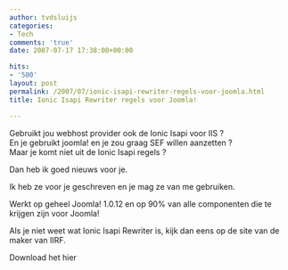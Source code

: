 ```yaml
---
author: tvdsluijs
categories:
- Tech
comments: 'true'
date: 2007-07-17 17:38:00+00:00

hits:
- '500'
layout: post
permalink: /2007/07/ionic-isapi-rewriter-regels-voor-joomla.html
title: Ionic Isapi Rewriter regels voor Joomla!

---
```

Gebruikt jou webhost provider ook de Ionic Isapi voor IIS ?    
En je gebruikt joomla! en je zou graag SEF willen aanzetten ?    
Maar je komt niet uit de Ionic Isapi regels ?

Dan heb ik goed nieuws voor je.

Ik heb ze voor je geschreven en je mag ze van me gebruiken.

Werkt op geheel Joomla! 1.0.12 en op 90% van alle componenten die te krijgen zijn voor Joomla! 

Als je niet weet wat Ionic Isapi Rewriter is, kijk dan eens op de site van de maker van IIRF.

Download het hier